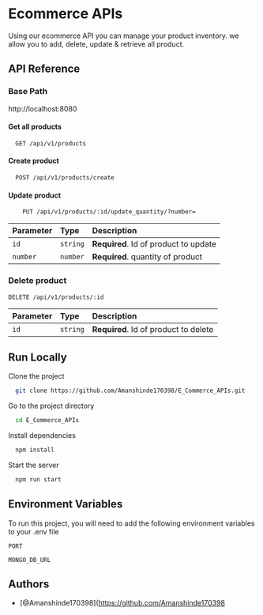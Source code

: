 # Ecommerce APIs

Using our ecommerce API you can manage your product inventory.
we allow you to add, delete, update & retrieve all product.

## API Reference

### Base Path

http://localhost:8080

#### Get all products

```http
  GET /api/v1/products
```

#### Create product

```http
  POST /api/v1/products/create
```

#### Update product

```http
    PUT /api/v1/products/:id/update_quantity/?number=
```

| Parameter | Type     | Description                           |
| :-------- | :------- | :------------------------------------ |
| `id`      | `string` | **Required**. Id of product to update |
| `number`  | `number` | **Required**. quantity of product     |

### Delete product

```http
DELETE /api/v1/products/:id
```

| Parameter | Type     | Description                           |
| :-------- | :------- | :------------------------------------ |
| `id`      | `string` | **Required**. Id of product to delete |

## Run Locally

Clone the project

```bash
  git clone https://github.com/Amanshinde170398/E_Commerce_APIs.git
```

Go to the project directory

```bash
  cd E_Commerce_APIs
```

Install dependencies

```bash
  npm install
```

Start the server

```bash
  npm run start
```

## Environment Variables

To run this project, you will need to add the following environment variables to your .env file

`PORT`

`MONGO_DB_URL`

## Authors

- [@Amanshinde170398](https://github.com/Amanshinde170398
